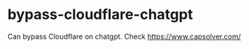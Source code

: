 # bypass-cloudflare-chatgpt
Can bypass Cloudflare on chatgpt. Check https://www.capsolver.com/ 
           